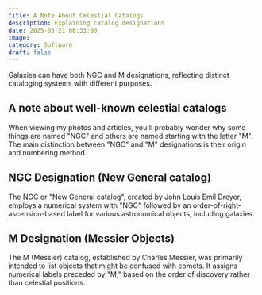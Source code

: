 ```yaml
---
title: A Note About Celestial Catalogs
description: Explaining catalog designations
date: 2025-05-21 06:33:00
image: 
category: Software
draft: false
---
```


Galaxies can have both NGC and M designations, reflecting distinct cataloging systems with different purposes.

## A note about well-known celestial catalogs

When viewing my photos and articles, you'll probably wonder why some things are named "NGC" and others are named starting with the letter "M". The main distinction between "NGC" and "M" designations is their origin and numbering method.

## NGC Designation (New General catalog)

The NGC or "New General catalog", created by John Louis Emil Dreyer, employs a numerical system with "NGC" followed by an order-of-right-ascension-based label for various astronomical objects, including galaxies.

## M Designation (Messier Objects)

The M (Messier) catalog, established by Charles Messier, was primarily intended to list objects that might be confused with comets. It assigns numerical labels preceded by "M," based on the order of discovery rather than celestial positions.

